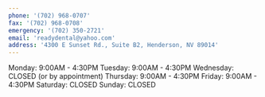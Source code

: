 ```yaml
---
phone: '(702) 968-0707'
fax: '(702) 968-0708'
emergency: '(702) 350-2721'
email: 'readydental@yahoo.com'
address: '4300 E Sunset Rd., Suite B2, Henderson, NV 89014'
---
```


Monday: 9:00AM - 4:30PM
Tuesday: 9:00AM - 4:30PM
Wednesday: CLOSED (or by appointment)
Thursday: 9:00AM - 4:30PM
Friday: 9:00AM - 4:30PM
Saturday: CLOSED
Sunday: CLOSED
